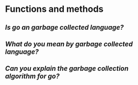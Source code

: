 # **Functions and methods**

## *Is go an garbage collected language?*

## *What do you mean by garbage collected language?*

## *Can you explain the garbage collection algorithm for go?*
